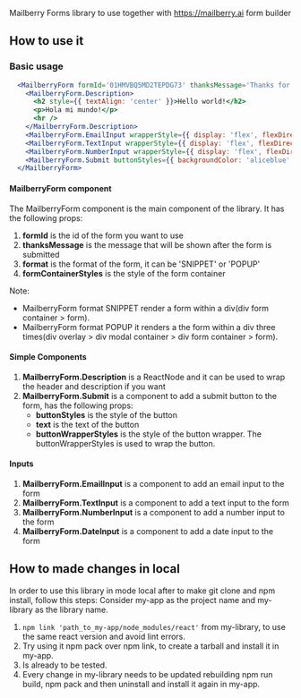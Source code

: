 Mailberry Forms library to use together with https://mailberry.ai form builder

## How to use it

### Basic usage

```jsx
  <MailberryForm formId='01HMVBQ5MD2TEPDG73' thanksMessage='Thanks for sub!' format='SNIPPET' formContainerStyles={{backgroundColor: 'aliceblue'}}>
    <MailberryForm.Description>
      <h2 style={{ textAlign: 'center' }}>Hello world!</h2>
      <p>Hola mi mundo!</p>
      <hr />
    </MailberryForm.Description>
    <MailberryForm.EmailInput wrapperStyle={{ display: 'flex', flexDirection: 'column' }} label='Email' required />
    <MailberryForm.TextInput wrapperStyle={{ display: 'flex', flexDirection: 'column' }} label='Last name' required={false} />
    <MailberryForm.NumberInput wrapperStyle={{ display: 'flex', flexDirection: 'column' }} label='Age' required />
    <MailberryForm.Submit buttonStyles={{ backgroundColor: 'aliceblue', fontSize: 14, padding: 12, fontWeight: 700 }} text="Subscribe" />
  </MailberryForm>
```
#### MailberryForm component
The MailberryForm component is the main component of the library. It has the following props:
1. **formId** is the id of the form you want to use
2. **thanksMessage** is the message that will be shown after the form is submitted
3. **format** is the format of the form, it can be 'SNIPPET' or 'POPUP'
4. **formContainerStyles** is the style of the form container

Note: 
- MailberryForm format SNIPPET render a form within a div(div form container > form).
- MailberryForm format POPUP it renders a the form within a div three times(div overlay > div modal container > div form container > form).

#### Simple Components
1. **MailberryForm.Description** is a ReactNode and it can be used to wrap the header and description if you want
2. **MailberryForm.Submit** is a component to add a submit button to the form, has the following props:
    - **buttonStyles** is the style of the button
    - **text** is the text of the button
    - **buttonWrapperStyles** is the style of the button wrapper. The buttonWrapperStyles is used to wrap the button.

#### Inputs
1. **MailberryForm.EmailInput** is a component to add an email input to the form
2. **MailberryForm.TextInput** is a component to add a text input to the form
3. **MailberryForm.NumberInput** is a component to add a number input to the form
4. **MailberryForm.DateInput** is a component to add a date input to the form

## How to made changes in local

In order to use this library in mode local after to make git clone and npm install, follow this steps:
Consider my-app as the project name and my-library as the library name.

1. <code>npm link 'path_to_my-app/node_modules/react'</code> from my-library, to use the same react version and avoid lint errors.
2. Try using it npm pack over npm link, to create a tarball and install it in my-app.
3. Is already to be tested.
4. Every change in my-library needs to be updated rebuilding npm run build, npm pack and then uninstall and install it again in my-app.
